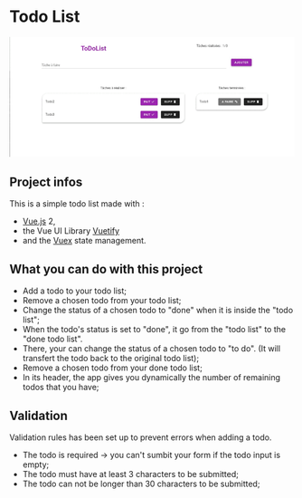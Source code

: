 # Todo List

![demo of the app](src/assets/gif.gif)

## Project infos
This is a simple todo list made with : 

- [Vue.js](https://vuejs.org/) 2, 
- the Vue UI Library [Vuetify](https://vuetifyjs.com/en/) 
- and the [Vuex](https://vuex.vuejs.org/) state management.

## What you can do with this project

- Add a todo to your todo list; 
- Remove a chosen todo from your todo list;
- Change the status of a chosen todo to "done" when it is inside the "todo list";
- When the todo's status is set to "done", it go from the "todo list" to the "done todo list".
- There, your can change the status of a chosen todo to "to do". (It will transfert the todo back to the original todo list);
- Remove a chosen todo from your done todo list;
- In its header, the app gives you dynamically the number of remaining todos that you have;

## Validation

Validation rules has been set up to prevent errors when adding a todo.

- The todo is required -> you can't sumbit your form if the todo input is empty;
- The todo must have at least 3 characters to be submitted;
- The todo can not be longer than 30 characters to be submitted;
